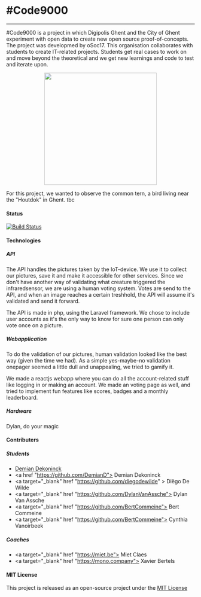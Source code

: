 \#Code9000
===================
----------

\#Code9000 is a project in which Digipolis Ghent and the City of Ghent experiment with open data to create new open source proof-of-concepts. The project was developmed by oSoc17. This organisation collaborates with students to create IT-related projects. Students get real cases to work on and move beyond the theoretical and we get new learnings and code to test and iterate upon.

<div align="center">
<img src="https://raw.githubusercontent.com/oSoc17/code9000/develop/web-app/src/theme/crest.png" width=300px />
</div>

For this project, we wanted to observe the common tern, a bird living near the "Houtdok" in Ghent. tbc
####  Status
<a href="https://travis-ci.org/oSoc17/code9000.svg?branch=master" >
<img src="https://camo.githubusercontent.com/3700a6394b649fb2e3620c649ae29f8ccce97be8/68747470733a2f2f7472617669732d63692e6f72672f6f536f6331372f6f617369732d66726f6e74656e642e706e67" alt="Build Status" data-canonical-src="https://travis-ci.org/oSoc17/oasis-frontend.png" style="max-width:100%;">
</a>


####  Technologies
##### API
The API handles the pictures taken by the IoT-device. We use it to collect our pictures, save it and make it accessible for other services. Since we don't have another way of validating what creature triggered the infraredsensor, we are using a human voting system. Votes are send to the API, and when an image reaches a certain treshhold, the API will assume it's validated and send it forward.

The API is made in php, using the Laravel framework. We chose to include user accounts as it's the only way to know for sure one person can only vote once on a picture.

##### Webapplication
To do the validation of our pictures, human validation looked like the best way (given the time we had). As a simple yes-maybe-no validation onepager seemed a little dull and unappealing, we tried to gamify it.

We made a reactjs webapp where you can do all the account-related stuff like logging in or making an account. We made an voting page as well, and tried to implement fun features like scores, badges and a monthly leaderboard.

##### Hardware
Dylan, do your magic

####  Contributers

##### Students
 - [Demian Dekoninck](https://github.com/DemianD)
 - <a href "https://github.com/DemianD"> Demian Dekoninck </a>
 - <a target="_blank" href "https://github.com/diegodewilde" > Diëgo De Wilde </a>
 - <a  target="_blank" href "https://github.com/DylanVanAssche"> Dylan Van Assche </a>
 - <a target="_blank" href "https://github.com/BertCommeine"> Bert Commeine </a>
 - <a target="_blank" href "https://github.com/BertCommeine"> Cynthia Vanoirbeek </a>

##### Coaches
- <a  target="_blank" href "https://miet.be"> Miet Claes </a>
- <a  target="_blank" href "https://mono.company"> Xavier Bertels </a>


#### MIT License
This project is released as an open-source project under the <a href="https://github.com/oSoc17/lopeningent_backend/blob/develop/LICENSE"> MIT License </a>

